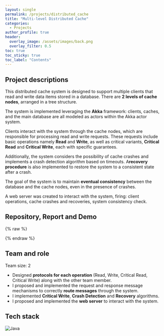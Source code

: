 ```yaml
---
layout: single
permalink: /projects/distributed_cache
title: "Multi-level Distributed Cache"
categories:
  - Projects
author_profile: true
header:
  overlay_image: /assets/images/back.png
  overlay_filter: 0.5
toc: true
toc_sticky: true
toc_label: "Contents"
---
```



## Project descriptions

This distributed cache system is designed to support multiple clients that read and write data items stored in a database.
There are **2 levels of cache nodes**, arranged in a tree structure.

The system is implemented leveraging the **Akka** framework: clients, caches, and the main database are all modeled as actors within the Akka actor system.

Clients interact with the system through the cache nodes, which are responsible for processing read and write requests. These requests include basic operations namely **Read** and **Write**, as well as critical variants, **Critical Read** and **Critical Write**, each with specific guarantees.

Additionally, the system considers the possibility of cache crashes and implements a crash detection algorithm based on timeouts.
A**recovery procedure** is also implemented to restore the system to a consistent state after a crash.

The goal of the system is to maintain **eventual consistency** between the database and the cache nodes, even in the presence of crashes.

A web server was created to interact with the system, firing: client operations, cache crashes and recoveries, system consistency check.

## Repository, Report and Demo

{% raw %}
<center>
  <a href="https://github.com/vicentinileonardo/distributed_cache" target="_blank" class="btn"><i class="fa fa-github" style="font-size: 42px;"></i></a>
  <a href="/projects/reports/distributed_cache.pdf" target="_blank" class="btn"><i class="fa fa-file-pdf-o" style="font-size: 42px;"></i></a>
  <a href="https://leonardovicentini.com/abc" target="_blank" class="btn"><i class="fa fa-video-camera" aria-hidden="true" style="font-size: 42px;"></i></a>
</center>
{% endraw %}


## Team and role

Team size: 2

+ Designed **protocols for each operation** (Read, Write, Critical Read, Critical Write) along with the other team member.
+ I proposed and implemented the request and response message mechanisms to correctly **route messages** through the system.
+ I implemented **Critical Write**, **Crash Detection** and **Recovery** algorithms.
+ I proposed and implemented the **web server** to interact with the system.

## Tech stack

![Java](https://img.shields.io/badge/Java-ED8B00?style=for-the-badge&logo=java&logoColor=white)